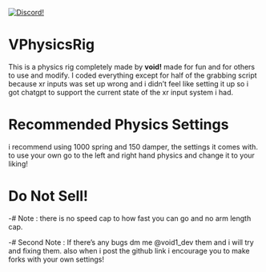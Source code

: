 <a href="https://discord.gg/XScrZcky48"><img src="https://img.shields.io/badge/discord-brightgreen.svg?style=for-the-badge&logo=discord&colorA=23272a&colorB=7289da" alt="Discord!"></a>

# VPhysicsRig

This is a physics rig completely made by **void!** made for fun and for others to use and modify. I coded everything except for half of the grabbing script because xr inputs was set up wrong and i didn’t feel like setting it up so i got chatgpt to support the current state of the xr input system i had.

# Recommended Physics Settings

i recommend using 1000 spring and 150 damper, the settings it comes with. to use your own go to the left and right hand physics and change it to your liking!

# Do Not Sell!

-# Note : there is no speed cap to how fast you can go and no arm length cap.

-# Second Note : If there’s any bugs dm me @void1_dev them and i will try and fixing them. also when i post the github link i encourage you to make forks with your own settings!
